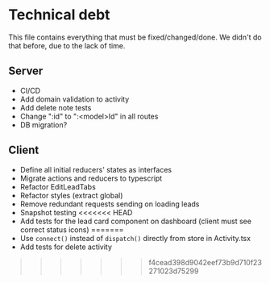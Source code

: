# Technical debt
This file contains everything that must be fixed/changed/done. We didn't do that before, due to the lack of time.
## Server
- CI/CD
- Add domain validation to activity
- Add delete note tests
- Change ":id" to ":\<model>Id" in all routes   
- DB migration?
## Client
- Define all initial reducers' states as interfaces
- Migrate actions and reducers to typescript
- Refactor EditLeadTabs
- Refactor styles (extract global)
- Remove redundant requests sending on loading leads
- Snapshot testing
<<<<<<< HEAD
- Add tests for the lead card component on dashboard (client must see correct status icons)
=======
- Use `connect()` instead of `dispatch()` directly from store in Activity.tsx
- Add tests for delete activity
>>>>>>> f4cead398d9042eef73b9d710f23271023d75299
